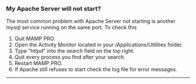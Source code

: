 


### My Apache Server will not start?

The most common problem with Apache Server not starting is another mysql service running on the same port. To check this

1. Quit MAMP PRO.
2. Open the Activity Monitor located in your /Applications/Utilities folder.
3. Type "httpd" into the search field on the top right.
4. Quit every process you find after your search.
5. Restart MAMP PRO.
6. If Apache still refuses to start check the log file for error messages.

---
